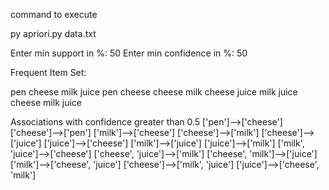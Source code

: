 command to execute 

py apriori.py data.txt

Enter min support in %: 50
Enter min confidence in %: 50

Frequent Item Set:

pen
cheese
milk
juice
pen cheese
cheese milk
cheese juice
milk juice
cheese milk juice

Associations with confidence greater than 0.5
['pen']-->['cheese']
['cheese']-->['pen']
['milk']-->['cheese']
['cheese']-->['milk']
['cheese']-->['juice']
['juice']-->['cheese']
['milk']-->['juice']
['juice']-->['milk']
['milk', 'juice']-->['cheese']
['cheese', 'juice']-->['milk']
['cheese', 'milk']-->['juice']
['milk']-->['cheese', 'juice']
['cheese']-->['milk', 'juice']
['juice']-->['cheese', 'milk']
